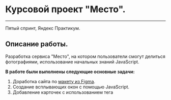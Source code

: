 
# Курсовой проект **"Место".**
----------------------------------

Пятый спринт, Яндекс Практикум.

## Описание работы.
Разработка сервиса "Место", на котором пользователи смогут делиться фотографиями, использование начальных знаний JavaScript. 

__В работе были выполнены следующие основные задачи:__
1. Доработка сайта по [макету из Figma](https://www.figma.com/file/bjyvbKKJN2naO0ucURl2Z0/JavaScript.-Sprint-5?node-id=50160%3A347&t=gLFeoI2QCL9zRHVI-0).
2. Создание всплывающих окон с помощью JavaScript.
3. Добавление карточек с использованием тега <template>.
4. Добавление функции "like" и удаления карточки.
5. Создание файловой структуры CSS по методолгии БЭМ.

## Планы по доработке проекта.

Построение дальнейшей структуры сайта, валидация форм, отправка данных на сервер.
 
## Инструкция.
* [Ссылка проекта на GitHub](https://lomeshyza.github.io/mesto/)
